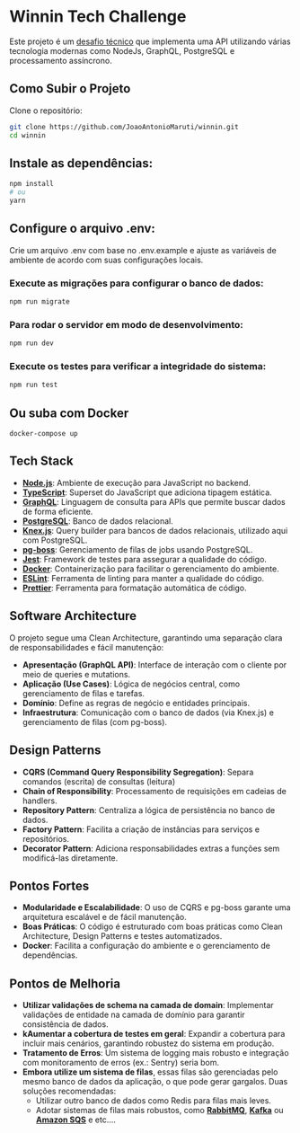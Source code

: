 # Winnin Tech Challenge

Este projeto é um [desafio técnico](https://github.com/winnin/desafio/blob/master/BACKEND.md) que implementa uma API utilizando várias tecnologia modernas como NodeJs, GraphQL, PostgreSQL e processamento assíncrono.

## Como Subir o Projeto

Clone o repositório:

```bash
git clone https://github.com/JoaoAntonioMaruti/winnin.git
cd winnin
```

## Instale as dependências:

```bash
npm install
# ou
yarn
```
## Configure o arquivo .env:

Crie um arquivo .env com base no .env.example e ajuste as variáveis de ambiente de acordo com suas configurações locais.

### Execute as migrações para configurar o banco de dados:

```bash
npm run migrate
```

### Para rodar o servidor em modo de desenvolvimento:

```bash
npm run dev
```

### Execute os testes para verificar a integridade do sistema:

```bash
npm run test
```

## Ou suba com Docker

```
docker-compose up
```

## Tech Stack

- **[Node.js](https://nodejs.org/)**: Ambiente de execução para JavaScript no backend.
- **[TypeScript](https://www.typescriptlang.org/)**: Superset do JavaScript que adiciona tipagem estática.
- **[GraphQL](https://graphql.org/)**: Linguagem de consulta para APIs que permite buscar dados de forma eficiente.
- **[PostgreSQL](https://www.postgresql.org//)**: Banco de dados relacional.
- **[Knex.js](https://knexjs.org/)**: Query builder para bancos de dados relacionais, utilizado aqui com PostgreSQL.
- **[pg-boss](https://github.com/timgit/pg-boss)**: Gerenciamento de filas de jobs usando PostgreSQL.
- **[Jest](https://jestjs.io/)**: Framework de testes para assegurar a qualidade do código.
- **[Docker](https://www.docker.com/)**: Containerização para facilitar o gerenciamento do ambiente.
- **[ESLint](https://eslint.org/)**: Ferramenta de linting para manter a qualidade do código.
- **[Prettier](https://prettier.io/)**: Ferramenta para formatação automática de código.

## Software Architecture

O projeto segue uma Clean Architecture, garantindo uma separação clara de responsabilidades e fácil manutenção:

 - **Apresentação (GraphQL API)**: Interface de interação com o cliente por meio de queries e mutations.
 - **Aplicação (Use Cases)**: Lógica de negócios central, como gerenciamento de filas e tarefas.
 - **Domínio**: Define as regras de negócio e entidades principais.
 - **Infraestrutura**: Comunicação com o banco de dados (via Knex.js) e gerenciamento de filas (com pg-boss).

## Design Patterns

 - **CQRS (Command Query Responsibility Segregation)**: Separa comandos (escrita) de consultas (leitura)
 - **Chain of Responsibility**: Processamento de requisições em cadeias de handlers.
 - **Repository Pattern**: Centraliza a lógica de persistência no banco de dados.
 - **Factory Pattern**: Facilita a criação de instâncias para serviços e repositórios.
 - **Decorator Pattern**: Adiciona responsabilidades extras a funções sem modificá-las diretamente.

## Pontos Fortes
 - **Modularidade e Escalabilidade**: O uso de CQRS e pg-boss garante uma arquitetura escalável e de fácil manutenção.
 - **Boas Práticas**: O código é estruturado com boas práticas como Clean Architecture, Design Patterns e testes automatizados.
 - **Docker**: Facilita a configuração do ambiente e o gerenciamento de dependências.

## Pontos de Melhoria
 - **Utilizar validações de schema na camada de domain**: Implementar validações de entidade na camada de domínio para garantir consistência de dados.
 - **kAumentar a cobertura de testes em geral**: Expandir a cobertura para incluir mais cenários, garantindo robustez do sistema em produção.
 - **Tratamento de Erros**: Um sistema de logging mais robusto e integração com monitoramento de erros (ex.: Sentry) seria bom.
 - **Embora utilize um sistema de filas**, essas filas são gerenciadas pelo mesmo banco de dados da aplicação, o que pode gerar gargalos. Duas soluções recomendadas:
   - Utilizar outro banco de dados como Redis para filas mais leves.
   - Adotar sistemas de filas mais robustos, como **[RabbitMQ](https://www.rabbitmq.com/)**, **[Kafka](https://kafka.apache.org/)** ou **[Amazon SQS](https://aws.amazon.com/sqs/)** e etc....
